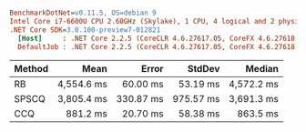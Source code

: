 ``` ini

BenchmarkDotNet=v0.11.5, OS=debian 9
Intel Core i7-6600U CPU 2.60GHz (Skylake), 1 CPU, 4 logical and 2 physical cores
.NET Core SDK=3.0.100-preview7-012821
  [Host]     : .NET Core 2.2.5 (CoreCLR 4.6.27617.05, CoreFX 4.6.27618.01), 64bit RyuJIT
  DefaultJob : .NET Core 2.2.5 (CoreCLR 4.6.27617.05, CoreFX 4.6.27618.01), 64bit RyuJIT


```
| Method |       Mean |     Error |    StdDev |     Median |
|------- |-----------:|----------:|----------:|-----------:|
|     RB | 4,554.6 ms |  60.00 ms |  53.19 ms | 4,572.2 ms |
|  SPSCQ | 3,805.4 ms | 330.87 ms | 975.57 ms | 3,691.3 ms |
|    CCQ |   881.2 ms |  20.70 ms |  58.38 ms |   863.5 ms |
